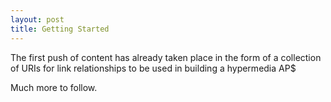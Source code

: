 ```yaml
---
layout: post
title: Getting Started
---
```


The first push of content has already taken place in the form of a collection of URIs for link relationships to be used in building a hypermedia AP$

Much more to follow.

